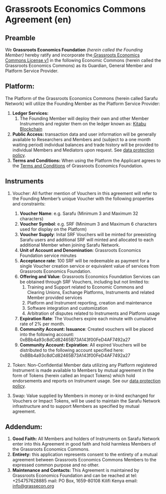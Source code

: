 # **Grassroots Economics Commons Agreement (en)**

## **Preamble**

We **Grassroots Economics Foundation** _(herein called the Founding Member)_ hereby ratify and incorporate the[ Grassroots Economics Commons License v1](https://docs.grassecon.org/legal/license/) in the following Economic Commons (herein called the Grassroots Economics Commons) as its Guardian, General Member and Platform Service Provider.


## **Platform:**

The Platform of the Grassroots Economics Commons (herein called Sarafu Network) will utilize the Founding Member as the Platform Service Provider:

1. **Ledger Services:**
    1. The Founding Member will deploy their own and other Member Instruments and register them on the ledger known as: [Kitabu Blockchain](/software/kitabu)
2. **Public Access:** transaction data and user information will be generally available to Researchers and Members and (subject to a one month waiting period) individual balances and trade history will be provided to individual Members and Mediators upon request. See [data protection policy](https://docs.grassecon.org/legal/data_policy/).
3. **Terms and Conditions:** When using the Platform the Applicant agrees to the [Terms and Conditions](https://grassecon.org/pages/terms-and-conditions.html) of Grassroots Economics Foundation.

## **Instruments**

1. Voucher: All further mention of Vouchers in this agreement will refer to the Founding Member’s unique Voucher with the following properties and constraints: 

    1. **Voucher Name**: e.g. Sarafu (Minimum 3 and Maximum 32 characters)
    2. **Voucher Symbol**: e.g. SRF (Minimum 3 and Maximum 6 characters used for display on the Platform)
    3. **Voucher Supply**: Inital SRF Vouchers will be minted for preexisting Sarafu users and additional SRF will minted and allocated to each additional Member when joining Sarafu Network.
    5. **Unit of Account and Denomination**: Grassroots Economics Foundation service minutes
    5. **Acceptance rate**: 100 SRF will be redeemable as payment for a single Voucher creation service or equivalent value of services from Grassroots Economics Foundation.
    6. **Offering and Value**: Grassroots Economics Foundation Services can be obtained through SRF Vouchers, including but not limited to:
        1. Training and Support related to Economic Commons and Clearing Unions, Exchange Platforms, Instruments and related Member provided services
        2. Platform and Instrument reporting, creation and maintenance
        3. Software integration and customization
        4. Arbitration of disputes related to Instruments and Platform usage
    7. **Expiration Rate**: The Vouchers expire each minute with cumulative rate of 2% per month.
    8. **Community Account: Issuance**: Created vouchers will be placed into the following account: 0xBBb4a93c8dCd82465B73A143f00FeD4AF7492a27
    9. **Community Account: Expiration**: All expired Vouchers will be distributed to the following account specified here: 0xBBb4a93c8dCd82465B73A143f00FeD4AF7492a27
2. Token: Non-Confidential Member data utilizing any Platform registered Instrument is made available to Members by mutual agreement in the form of Tokens (herein called an Impact Tokens) which hold endorsements and reports on Instrument usage. See our [data protection policy](https://docs.grassecon.org/legal/data_policy/). 
3. Swap: Value supplied by Members in money or in-kind exchanged for Vouchers or Impact Tokens, will be used to maintain the Sarafu Network infrastructure and to support Members as specified by mutual agreement. 

## **Addendum:**

1. **Good Faith:** All Members and holders of Instruments on Sarafu Network enter into this Agreement in good faith and hold harmless Members of the Grassroots Economics Commons.
2. **Entirety:** this application represents consent to the entirety of a mutual agreement between Grassroots Economics Commons Members to the expressed common purpose and no other.
3. **Maintenance and Contacts:** This Agreement is maintained by Grassroots Economics Foundation and can be reached at tel: +254757628885 mail: PO Box, 1659-80108 Kilifi Kenya email: info@grassecon.org

